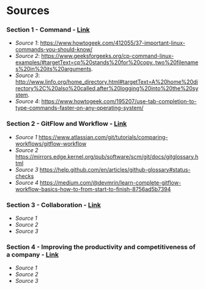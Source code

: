 # Sources

### Section 1 - Command - [Link](https://github.com/tejranu/miniproject-1/blob/master/Section%201%20-%20Command.md)
- *Source 1*: https://www.howtogeek.com/412055/37-important-linux-commands-you-should-know/
- *Source 2*: https://www.geeksforgeeks.org/cp-command-linux-examples/#targetText=cp%20stands%20for%20copy.,two%20filenames%20in%20its%20arguments.
- *Source 3*: http://www.linfo.org/home_directory.html#targetText=A%20home%20directory%2C%20also%20called,after%20logging%20into%20the%20system.
- *Source 4*: https://www.howtogeek.com/195207/use-tab-completion-to-type-commands-faster-on-any-operating-system/

### Section 2 - GitFlow and Workflow - [Link](https://github.com/tejranu/miniproject-1/blob/master/Section%20-%202%20Gitflow%20and%20Workflow.md)
- *Source 1* https://www.atlassian.com/git/tutorials/comparing-workflows/gitflow-workflow
- *Source 2* https://mirrors.edge.kernel.org/pub/software/scm/git/docs/gitglossary.html
- *Source 3* https://help.github.com/en/articles/github-glossary#status-checks
- *Source 4* https://medium.com/@devmrin/learn-complete-gitflow-workflow-basics-how-to-from-start-to-finish-8756ad5b7394

### Section 3 - Collaboration - [Link]()
- *Source 1*
- *Source 2*
- *Source 3*

### Section 4 - Improving the productivity and competitiveness of a company - [Link]()
- *Source 1*
- *Source 2*
- *Source 3*

